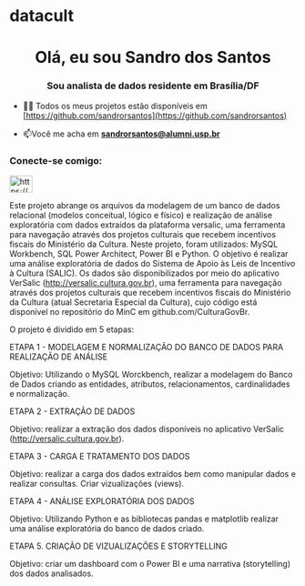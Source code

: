 # datacult
<h1 align="center">Olá, eu sou Sandro dos Santos</h1>
<h3 align="center">Sou analista de dados residente em Brasília/DF</h3>

- 👨‍💻 Todos os meus projetos estão disponíveis em [https://github.com/sandrorsantos](https://github.com/sandrorsantos)

- 📫Você me acha em **sandrorsantos@alumni.usp.br**

<h3 align="left">Conecte-se comigo:</h3>
<p align="left">
<a href="https://linkedin.com/in/https://www.linkedin.com/in/sandro-dos-santos-a453541b8/" target="blank"><img align="center" src="https://raw.githubusercontent.com/rahuldkjain/github-profile-readme-generator/master/src/images/icons/Social/linked-in- alt.svg" alt="https://www.linkedin.com/in/sandro-dos-santos-a453541b8/" height="30" width="40" /></a>
</p>

Este projeto abrange os arquivos da modelagem de um banco de dados relacional (modelos conceitual, lógico e físico) e realização de análise exploratória com dados extraídos da plataforma versalic, uma ferramenta para navegação através dos projetos culturais que recebem incentivos fiscais do Ministério da Cultura. Neste projeto, foram utilizados: MySQL Workbench, SQL Power Architect, Power BI e Python.
O objetivo é realizar uma análise exploratória de dados do Sistema de Apoio às Leis de Incentivo à Cultura (SALIC). Os dados são disponibilizados por meio do aplicativo VerSalic (http://versalic.cultura.gov.br), uma ferramenta para navegação através dos projetos culturais que recebem incentivos fiscais do Ministério da Cultura (atual Secretaria Especial da Cultura), cujo código está disponível no repositório do MinC em github.com/CulturaGovBr.

O projeto é dividido em 5 etapas:

ETAPA 1 - MODELAGEM E NORMALIZAÇÃO DO BANCO DE DADOS PARA REALIZAÇÃO DE ANÁLISE

Objetivo: Utilizando o MySQL Worckbench, realizar a modelagem do Banco de Dados criando as entidades, atributos, relacionamentos, cardinalidades e normalização.

ETAPA 2 - EXTRAÇÃO DE DADOS

Objetivo: realizar a extração dos dados disponíveis no aplicativo VerSalic (http://versalic.cultura.gov.br).

ETAPA 3 - CARGA E TRATAMENTO DOS DADOS

Objetivo: realizar a carga dos dados extraídos bem como manipular dados e realizar consultas. Criar vizualizações (views).

ETAPA 4 - ANÁLISE EXPLORATÓRIA DOS DADOS

Objetivo: Utilizando Python e as bibliotecas pandas e matplotlib realizar uma análise exploratória do banco de dados criado.

ETAPA 5. CRIAÇÃO DE VIZUALIZAÇÕES E STORYTELLING

Objetivo: criar um dashboard com o Power BI e uma narrativa (storytelling) dos dados analisados.

